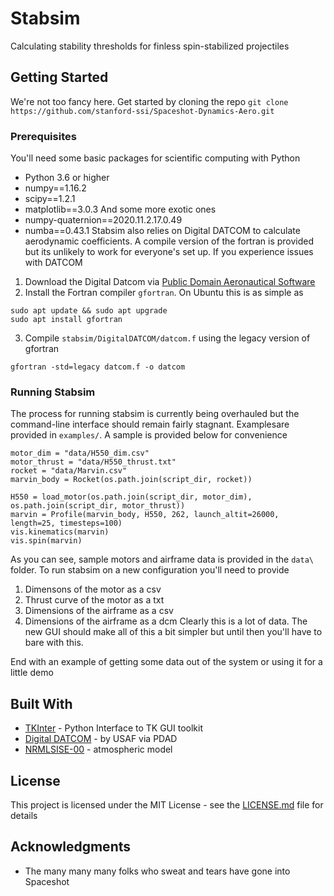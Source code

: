 # Stabsim
Calculating stability thresholds for finless spin-stabilized projectiles

## Getting Started
We're not too fancy here. Get started by cloning the repo
`git clone https://github.com/stanford-ssi/Spaceshot-Dynamics-Aero.git`

### Prerequisites
You'll need some basic packages for scientific computing with Python
- Python 3.6 or higher
- numpy==1.16.2
- scipy==1.2.1
- matplotlib==3.0.3
And some more exotic ones
- numpy-quaternion==2020.11.2.17.0.49
- numba==0.43.1
Stabsim also relies on Digital DATCOM to calculate aerodynamic coefficients. A compile version of the fortran is provided but its unlikely to work for everyone's set up. If you experience issues with DATCOM
1. Download the Digital Datcom via [Public Domain Aeronautical Software](http://www.pdas.com/datcom.html)
2. Install the Fortran compiler `gfortran`. On Ubuntu this is as simple as
```
sudo apt update && sudo apt upgrade
sudo apt install gfortran
```
3. Compile `stabsim/DigitalDATCOM/datcom.f` using the legacy version of gfortran
```
gfortran -std=legacy datcom.f -o datcom
``` 

### Running Stabsim
The process for running stabsim is currently being overhauled but the command-line interface should remain fairly stagnant. Examplesare provided in `examples/`. A sample is provided below for convenience
```
motor_dim = "data/H550_dim.csv"
motor_thrust = "data/H550_thrust.txt"
rocket = "data/Marvin.csv"
marvin_body = Rocket(os.path.join(script_dir, rocket))

H550 = load_motor(os.path.join(script_dir, motor_dim), os.path.join(script_dir, motor_thrust))
marvin = Profile(marvin_body, H550, 262, launch_altit=26000, length=25, timesteps=100)
vis.kinematics(marvin)
vis.spin(marvin)
```
As you can see, sample motors and airframe data is provided in the `data\` folder. To run stabsim on a new configuration you'll need to provide
1. Dimensons of the motor as a csv
2. Thrust curve of the motor as a txt
3. Dimensions of the airframe as a csv
4. Dimensions of the airframe as a dcm
Clearly this is a lot of data. The new GUI should make all of this a bit simpler but until then you'll have to bare with this.

End with an example of getting some data out of the system or using it for a little demo

## Built With
* [TKInter](https://docs.python.org/3/library/tkinter.html) - Python Interface to TK GUI toolkit
* [Digital DATCOM](http://www.pdas.com/datcomdownload.html) - by USAF via PDAD
* [NRMLSISE-00](https://github.com/DeepHorizons/Python-NRLMSISE-00) - atmospheric model

## License
This project is licensed under the MIT License - see the [LICENSE.md](LICENSE.md) file for details

## Acknowledgments
* The many many many folks who sweat and tears have gone into Spaceshot


